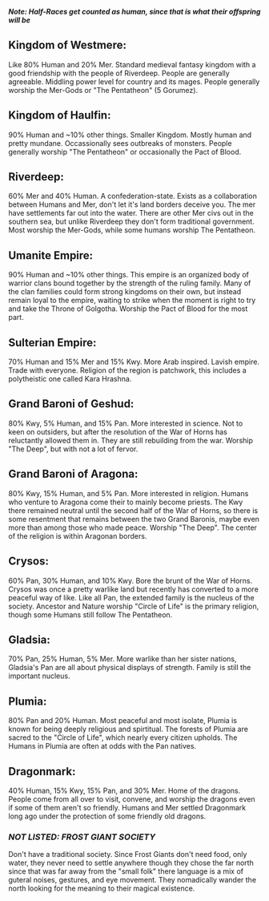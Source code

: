 ***Note: Half-Races get counted as human, since that is what their offspring will be***

## Kingdom of Westmere: 
Like 80% Human and 20% Mer. Standard medieval fantasy kingdom with a good friendship with
the people of Riverdeep. People are generally agreeable. Middling power level for country and its mages. People
generally worship the Mer-Gods or "The Pentatheon" (5 Gorumez).

## Kingdom of Haulfin: 
90% Human and ~10% other things. Smaller Kingdom. Mostly human and pretty mundane. Occassionally
sees outbreaks of monsters. People generally worship "The Pentatheon" or occasionally the Pact of Blood.

## Riverdeep: 
60% Mer and 40% Human. A confederation-state. Exists as a collaboration between Humans and Mer, don't
let it's land borders deceive you. The mer have settlements far out into the water. There are other Mer civs out
in the southern sea, but unlike Riverdeep they don't form traditional government. Most worship the Mer-Gods, while
some humans worship The Pentatheon.

## Umanite Empire: 
90% Human and ~10% other things. This empire is an organized body of warrior clans bound together
by the strength of the ruling family. Many of the clan families could form strong kingdoms on their own, but instead
remain loyal to the empire, waiting to strike when the moment is right to try and take the Throne of Golgotha.
Worship the Pact of Blood for the most part.

## Sulterian Empire: 
70% Human and 15% Mer and 15% Kwy. More Arab inspired. Lavish empire. Trade with everyone.
Religion of the region is patchwork, this includes a polytheistic one called Kara Hrashna.

## Grand Baroni of Geshud: 
80% Kwy, 5% Human, and 15% Pan. More interested in science. Not to keen on outsiders, but
after the resolution of the War of Horns has reluctantly allowed them in. They are still rebuilding from the war.
Worship "The Deep", but with not a lot of fervor.

## Grand Baroni of Aragona: 
80% Kwy, 15% Human, and 5% Pan. More interested in religion. Humans who venture to Aragona
come their to mainly become priests. The Kwy there remained neutral until the second half of the War of Horns, so
there is some resentment that remains between the two Grand Baronis, maybe even more than among those who made
peace. Worship "The Deep". The center of the religion is within Aragonan borders.

## Crysos: 
60% Pan, 30% Human, and 10% Kwy. Bore the brunt of the War of Horns. Crysos was once a pretty warlike land
but recently has converted to a more peaceful way of like. Like all Pan, the extended family is the nucleus of the
society. Ancestor and Nature worship "Circle of Life" is the primary religion, though some Humans still follow The
Pentatheon.

## Gladsia:
70% Pan, 25% Human, 5% Mer. More warlike than her sister nations, Gladsia's Pan are all about physical 
displays of strength. Family is still the important nucleus. 

## Plumia: 
80% Pan and 20% Human. Most peaceful and most isolate, Plumia is known for being deeply religious and 
spirtitual. The forests of Plumia are sacred to the "Circle of Life", which nearly every citizen upholds. The
Humans in Plumia are often at odds with the Pan natives.

## Dragonmark: 
40% Human, 15% Kwy, 15% Pan, and 30% Mer. Home of the dragons. People come from all over to visit,
convene, and worship the dragons even if some of them aren't so friendly. Humans and Mer settled Dragonmark long
ago under the protection of some friendly old dragons.

### ***NOT LISTED: FROST GIANT SOCIETY***
Don't have a traditional society. Since Frost Giants don't need food, only water, they never need to settle anywhere
though they chose the far north since that was far away from the "small folk" there language is a mix of guteral
noises, gestures, and eye movement. They nomadically wander the north looking for the meaning to their magical
existence.